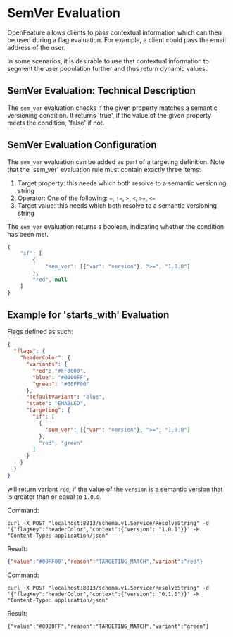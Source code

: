 # SemVer Evaluation

OpenFeature allows clients to pass contextual information which can then be used during a flag evaluation. For example, a client could pass the email address of the user.

In some scenarios, it is desirable to use that contextual information to segment the user population further and thus return dynamic values.

## SemVer Evaluation: Technical Description

The `sem_ver` evaluation checks if the given property matches a semantic versioning condition.
It returns 'true', if the value of the given property meets the condition, 'false' if not.

## SemVer Evaluation Configuration

The `sem_ver` evaluation can be added as part of a targeting definition.
Note that the 'sem_ver' evaluation rule must contain exactly three items:

1. Target property: this needs which both resolve to a semantic versioning string
2. Operator: One of the following: `=`, `!=`, `>`, `<`, `>=`, `<=`
3. Target value: this needs which both resolve to a semantic versioning string

The `sem_ver` evaluation returns a boolean, indicating whether the condition has been met.

```js
{
    "if": [
        {
            "sem_ver": [{"var": "version"}, ">=", "1.0.0"]
        },
        "red", null
    ]
}
```

## Example for 'starts_with' Evaluation

Flags defined as such:

```json
{
  "flags": {
    "headerColor": {
      "variants": {
        "red": "#FF0000",
        "blue": "#0000FF",
        "green": "#00FF00"
      },
      "defaultVariant": "blue",
      "state": "ENABLED",
      "targeting": {
        "if": [
          {
            "sem_ver": [{"var": "version"}, ">=", "1.0.0"]
          },
          "red", "green"
        ]
      }
    }
  }
}
```

will return variant `red`, if the value of the `version` is a semantic version that is greater than or equal to `1.0.0`.

Command:

```shell
curl -X POST "localhost:8013/schema.v1.Service/ResolveString" -d '{"flagKey":"headerColor","context":{"version": "1.0.1"}}' -H "Content-Type: application/json"
```

Result:

```json
{"value":"#00FF00","reason":"TARGETING_MATCH","variant":"red"}
```

Command:

```shell
curl -X POST "localhost:8013/schema.v1.Service/ResolveString" -d '{"flagKey":"headerColor","context":{"version": "0.1.0"}}' -H "Content-Type: application/json"
```

Result:

```shell
{"value":"#0000FF","reason":"TARGETING_MATCH","variant":"green"}
```
